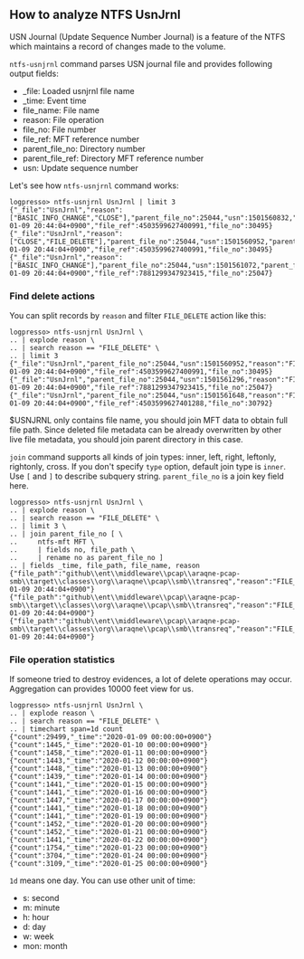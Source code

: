 ## How to analyze NTFS UsnJrnl

USN Journal (Update Sequence Number Journal) is a feature of the NTFS which maintains a record of changes made to the volume.

`ntfs-usnjrnl` command parses USN journal file and provides following output fields:

* _file: Loaded usnjrnl file name
* _time: Event time
* file_name: File name
* reason: File operation
* file_no: File number
* file_ref: MFT reference number
* parent_file_no: Directory number
* parent_file_ref: Directory MFT reference number
* usn: Update sequence number

Let's see how `ntfs-usnjrnl` command works:

```
logpresso> ntfs-usnjrnl UsnJrnl | limit 3
{"_file":"UsnJrnl","reason":["BASIC_INFO_CHANGE","CLOSE"],"parent_file_no":25044,"usn":1501560832,"parent_file_ref":7881299347923412,"file_name":"SetNmpipeStateRequest.class","_time":"2020-01-09 20:44:04+0900","file_ref":4503599627400991,"file_no":30495}
{"_file":"UsnJrnl","reason":["CLOSE","FILE_DELETE"],"parent_file_no":25044,"usn":1501560952,"parent_file_ref":7881299347923412,"file_name":"SetNmpipeStateRequest.class","_time":"2020-01-09 20:44:04+0900","file_ref":4503599627400991,"file_no":30495}
{"_file":"UsnJrnl","reason":["BASIC_INFO_CHANGE"],"parent_file_no":25044,"usn":1501561072,"parent_file_ref":7881299347923412,"file_name":"ReadNmpipeRequest.class","_time":"2020-01-09 20:44:04+0900","file_ref":7881299347923415,"file_no":25047}
```

### Find delete actions

You can split records by `reason` and filter `FILE_DELETE` action like this:

```
logpresso> ntfs-usnjrnl UsnJrnl \
.. | explode reason \
.. | search reason == "FILE_DELETE" \
.. | limit 3
{"_file":"UsnJrnl","parent_file_no":25044,"usn":1501560952,"reason":"FILE_DELETE","parent_file_ref":7881299347923412,"file_name":"SetNmpipeStateRequest.class","_time":"2020-01-09 20:44:04+0900","file_ref":4503599627400991,"file_no":30495}
{"_file":"UsnJrnl","parent_file_no":25044,"usn":1501561296,"reason":"FILE_DELETE","parent_file_ref":7881299347923412,"file_name":"ReadNmpipeRequest.class","_time":"2020-01-09 20:44:04+0900","file_ref":7881299347923415,"file_no":25047}
{"_file":"UsnJrnl","parent_file_no":25044,"usn":1501561648,"reason":"FILE_DELETE","parent_file_ref":7881299347923412,"file_name":"RawWriteNmpipeRequest.class","_time":"2020-01-09 20:44:04+0900","file_ref":4503599627401288,"file_no":30792}
```

$USNJRNL only contains file name, you should join MFT data to obtain full file path. Since deleted file metadata can be already overwritten by other live file metadata, you should join parent directory in this case.

`join` command supports all kinds of join types: inner, left, right, leftonly, rightonly, cross. If you don't specify `type` option, default join type is `inner`. Use `[` and `]` to describe subquery string. `parent_file_no` is a join key field here.

```
logpresso> ntfs-usnjrnl UsnJrnl \
.. | explode reason \
.. | search reason == "FILE_DELETE" \
.. | limit 3 \
.. | join parent_file_no [ \
..     ntfs-mft MFT \
..     | fields no, file_path \
..     | rename no as parent_file_no ]
.. | fields _time, file_path, file_name, reason
{"file_path":"github\\ent\\middleware\\pcap\\araqne-pcap-smb\\target\\classes\\org\\araqne\\pcap\\smb\\transreq","reason":"FILE_DELETE","file_name":"SetNmpipeStateRequest.class","_time":"2020-01-09 20:44:04+0900"}
{"file_path":"github\\ent\\middleware\\pcap\\araqne-pcap-smb\\target\\classes\\org\\araqne\\pcap\\smb\\transreq","reason":"FILE_DELETE","file_name":"ReadNmpipeRequest.class","_time":"2020-01-09 20:44:04+0900"}
{"file_path":"github\\ent\\middleware\\pcap\\araqne-pcap-smb\\target\\classes\\org\\araqne\\pcap\\smb\\transreq","reason":"FILE_DELETE","file_name":"RawWriteNmpipeRequest.class","_time":"2020-01-09 20:44:04+0900"}
```

### File operation statistics

If someone tried to destroy evidences, a lot of delete operations may occur. Aggregation can provides 10000 feet view for us.

```
logpresso> ntfs-usnjrnl UsnJrnl \
.. | explode reason \
.. | search reason == "FILE_DELETE" \
.. | timechart span=1d count
{"count":29499,"_time":"2020-01-09 00:00:00+0900"}
{"count":1445,"_time":"2020-01-10 00:00:00+0900"}
{"count":1458,"_time":"2020-01-11 00:00:00+0900"}
{"count":1443,"_time":"2020-01-12 00:00:00+0900"}
{"count":1448,"_time":"2020-01-13 00:00:00+0900"}
{"count":1439,"_time":"2020-01-14 00:00:00+0900"}
{"count":1441,"_time":"2020-01-15 00:00:00+0900"}
{"count":1441,"_time":"2020-01-16 00:00:00+0900"}
{"count":1447,"_time":"2020-01-17 00:00:00+0900"}
{"count":1441,"_time":"2020-01-18 00:00:00+0900"}
{"count":1441,"_time":"2020-01-19 00:00:00+0900"}
{"count":1452,"_time":"2020-01-20 00:00:00+0900"}
{"count":1452,"_time":"2020-01-21 00:00:00+0900"}
{"count":1441,"_time":"2020-01-22 00:00:00+0900"}
{"count":1754,"_time":"2020-01-23 00:00:00+0900"}
{"count":3704,"_time":"2020-01-24 00:00:00+0900"}
{"count":3109,"_time":"2020-01-25 00:00:00+0900"}
```

`1d` means one day. You can use other unit of time:
* s: second
* m: minute
* h: hour
* d: day
* w: week
* mon: month


